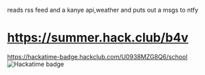 reads rss feed and a kanye api,weather and puts out a msgs to ntfy
 # https://summer.hack.club/b4v
https://hackatime-badge.hackclub.com/U0938MZG8Q6/school
![Hackatime badge](https://hackatime-badge.hackclub.com/U0938MZG8Q6/school)

